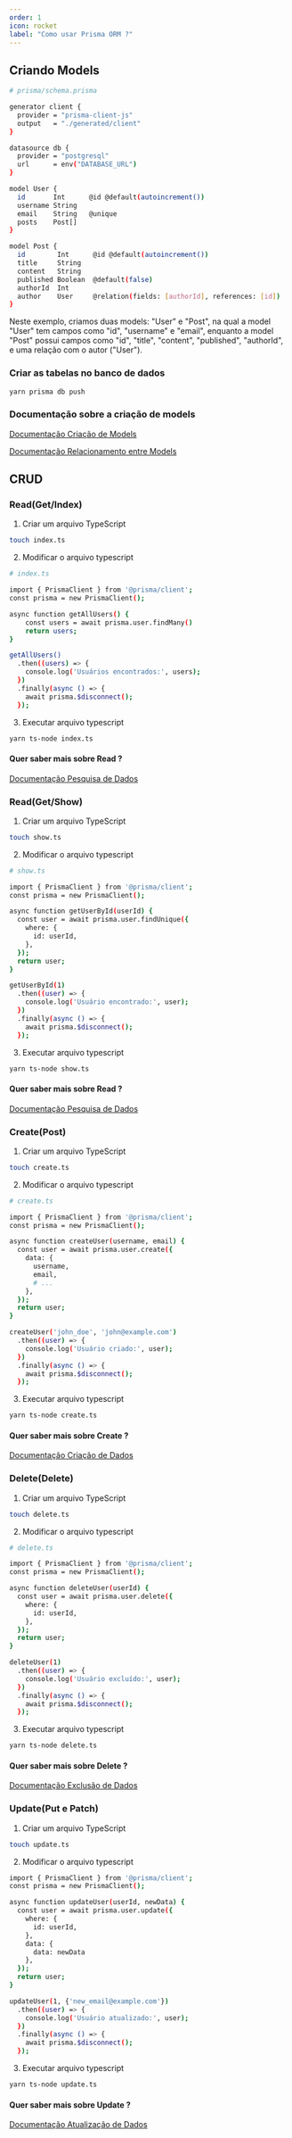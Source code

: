 ```yaml
---
order: 1
icon: rocket
label: "Como usar Prisma ORM ?"
---
```


<!-- Ultima atualização: 24/09/2023 -->
<!-- Autor(es): Araújo -->

## Criando Models

```bash
# prisma/schema.prisma

generator client {
  provider = "prisma-client-js"
  output   = "./generated/client"
}

datasource db {
  provider = "postgresql"
  url      = env("DATABASE_URL")
}

model User {
  id       Int      @id @default(autoincrement())
  username String
  email    String   @unique
  posts    Post[]
}

model Post {
  id        Int      @id @default(autoincrement())
  title     String
  content   String
  published Boolean  @default(false)
  authorId  Int
  author    User     @relation(fields: [authorId], references: [id])
}
```

Neste exemplo, criamos duas models: "User" e "Post", na qual a model "User" tem campos como "id", "username" e "email", enquanto a model "Post" possui campos como "id", "title", "content", "published", "authorId", e uma relação com o autor ("User").

### Criar as tabelas no banco de dados

```bash
yarn prisma db push
```

### Documentação sobre a criação de models

[Documentação Criação de Models](https://www.prisma.io/docs/concepts/components/prisma-schema/data-model#defining-a-default-value)

[Documentação Relacionamento entre Models](https://www.prisma.io/docs/concepts/components/prisma-schema/relations)

## CRUD 

### Read(Get/Index)

1. Criar um arquivo TypeScript

```bash
touch index.ts
```

2. Modificar o arquivo typescript

```bash
# index.ts

import { PrismaClient } from '@prisma/client';
const prisma = new PrismaClient();

async function getAllUsers() {
    const users = await prisma.user.findMany()
    return users;
}

getAllUsers()
  .then((users) => {
    console.log('Usuários encontrados:', users);
  })
  .finally(async () => {
    await prisma.$disconnect();
  });
```

3. Executar arquivo typescript

```bash
yarn ts-node index.ts
```

#### Quer saber mais sobre Read ?

[Documentação Pesquisa de Dados](https://www.prisma.io/docs/concepts/components/prisma-client/crud#read)

### Read(Get/Show)

1. Criar um arquivo TypeScript

```bash
touch show.ts
```

2. Modificar o arquivo typescript

```bash
# show.ts

import { PrismaClient } from '@prisma/client';
const prisma = new PrismaClient();

async function getUserById(userId) {
  const user = await prisma.user.findUnique({
    where: {
      id: userId,
    },
  });
  return user;
}

getUserById(1)
  .then((user) => {
    console.log('Usuário encontrado:', user);
  })
  .finally(async () => {
    await prisma.$disconnect();
  });
```

3. Executar arquivo typescript

```bash
yarn ts-node show.ts
```

#### Quer saber mais sobre Read ?

[Documentação Pesquisa de Dados](https://www.prisma.io/docs/concepts/components/prisma-client/crud#read)

### Create(Post)

1. Criar um arquivo TypeScript

```bash
touch create.ts
```

2. Modificar o arquivo typescript

```bash
# create.ts

import { PrismaClient } from '@prisma/client';
const prisma = new PrismaClient();

async function createUser(username, email) {
  const user = await prisma.user.create({
    data: {
      username,
      email,
      # ...   
    },
  });
  return user;
}

createUser('john_doe', 'john@example.com')
  .then((user) => {
    console.log('Usuário criado:', user);
  })
  .finally(async () => {
    await prisma.$disconnect();
  });
```

3. Executar arquivo typescript

```bash
yarn ts-node create.ts
```

#### Quer saber mais sobre Create ?

[Documentação Criação de Dados](https://www.prisma.io/docs/concepts/components/prisma-client/crud#create)

### Delete(Delete)

1. Criar um arquivo TypeScript

```bash
touch delete.ts
```

2. Modificar o arquivo typescript

```bash
# delete.ts

import { PrismaClient } from '@prisma/client';
const prisma = new PrismaClient();

async function deleteUser(userId) {
  const user = await prisma.user.delete({
    where: {
      id: userId,
    },
  });
  return user;
}

deleteUser(1)
  .then((user) => {
    console.log('Usuário excluído:', user);
  })
  .finally(async () => {
    await prisma.$disconnect();
  });

```

3. Executar arquivo typescript

```bash
yarn ts-node delete.ts
```

#### Quer saber mais sobre Delete ?

[Documentação Exclusão de Dados](https://www.prisma.io/docs/concepts/components/prisma-client/crud#delete)

### Update(Put e Patch)

1. Criar um arquivo TypeScript

```bash
touch update.ts
```

2. Modificar o arquivo typescript

```bash
import { PrismaClient } from '@prisma/client';
const prisma = new PrismaClient();

async function updateUser(userId, newData) {
  const user = await prisma.user.update({
    where: {
      id: userId,
    },
    data: {
      data: newData
    },
  });
  return user;
}

updateUser(1, {'new_email@example.com'})
  .then((user) => {
    console.log('Usuário atualizado:', user);
  })
  .finally(async () => {
    await prisma.$disconnect();
  });
```

3. Executar arquivo typescript

```bash
yarn ts-node update.ts
```

#### Quer saber mais sobre Update ?

[Documentação Atualização de Dados](https://www.prisma.io/docs/concepts/components/prisma-client/crud#update)